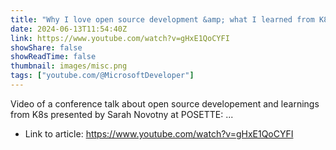 ```yaml
---
title: "Why I love open source development &amp; what I learned from K8s"
date: 2024-06-13T11:54:40Z
link: https://www.youtube.com/watch?v=gHxE1QoCYFI
showShare: false
showReadTime: false
thumbnail: images/misc.png
tags: ["youtube.com/@MicrosoftDeveloper"]
---
```

Video of a conference talk about open source developement and learnings from K8s presented by Sarah Novotny at POSETTE: ...

- Link to article: https://www.youtube.com/watch?v=gHxE1QoCYFI